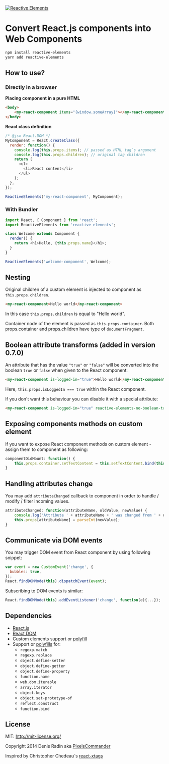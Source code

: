 <a href="http://pixelscommander.com/polygon/reactive-elements/example/#.U0LMA62Sy7o">
    <img alt="Reactive Elements" src="http://pixelscommander.com/polygon/reactive-elements/assets/logo-reactive-elements-small.png"/>
</a>

# Convert React.js components into Web Components

```sh
npm install reactive-elements
yarn add reactive-elements
```

## How to use?

### Directly in a browser

**Placing component in a pure HTML**

```html
<body>
	<my-react-component items="{window.someArray}"></my-react-component>
</body>
```

**React class definition**

```js
/* @jsx React.DOM */
MyComponent = React.createClass({
  render: function() {
    console.log(this.props.items); // passed as HTML tag`s argument
    console.log(this.props.children); // original tag children
    return (
      <ul>
        <li>React content</li>
      </ul>
    );
  },
});

ReactiveElements('my-react-component', MyComponent);
```

### With Bundler

```js
import React, { Component } from 'react';
import ReactiveElements from 'reactive-elements';

class Welcome extends Component {
  render() {
    return <h1>Hello, {this.props.name}</h1>;
  }
}

ReactiveElements('welcome-component', Welcome);
```

## Nesting

Original children of a custom element is injected to component as
`this.props.children`.

```html
<my-react-component>Hello world</my-react-component>
```

In this case `this.props.children` is equal to "Hello world".

Container node of the element is passed as `this.props.container`. Both
props.container and props.children have type of `documentFragment`.

## Boolean attribute transforms (added in version 0.7.0)

An attribute that has the value `"true"` or `"false"` will be converted into the
boolean `true` or `false` when given to the React component:

```html
<my-react-component is-logged-in="true">Hello world</my-react-component>
```

Here, `this.props.isLoggedIn === true` within the React component.

If you don't want this behaviour you can disable it with a special attribute:

```html
<my-react-component is-logged-in="true" reactive-elements-no-boolean-transform>Hello world</my-react-component>
```

## Exposing components methods on custom element

If you want to expose React component methods on custom element - assign them to
component as following:

```js
componentDidMount: function() {
    this.props.container.setTextContent = this.setTextContent.bind(this);
}
```

## Handling attributes change

You may add `attributeChanged` callback to component in order to handle / modify
/ filter incoming values.

```js
attributeChanged: function(attributeName, oldValue, newValue) {
    console.log('Attribute ' + attributeName + ' was changed from ' + oldValue + ' to ' + newValue);
    this.props[attributeName] = parseInt(newValue);
}
```

## Communicate via DOM events

You may trigger DOM event from React component by using following snippet:

```js
var event = new CustomEvent('change', {
  bubbles: true,
});
React.findDOMNode(this).dispatchEvent(event);
```

Subscribing to DOM events is similar:

```js
React.findDOMNode(this).addEventListener('change', function(e){...});
```

## Dependencies

* [React.js](https://github.com/facebook/react)
* [React DOM](https://github.com/facebook/react)
* Custom elements support or
  [polyfill](https://github.com/WebComponents/webcomponentsjs)
* Support or [polyfills](https://github.com/zloirock/core-js) for:
  * `regexp.match`
  * `regexp.replace`
  * `object.define-setter`
  * `object.define-getter`
  * `object.define-property`
  * `function.name`
  * `web.dom.iterable`
  * `array.iterator`
  * `object.keys`
  * `object.set-prototype-of`
  * `reflect.construct`
  * `function.bind`

## License

MIT: http://mit-license.org/

Copyright 2014 Denis Radin aka [PixelsCommander](http://pixelscommander.com)

Inspired by Christopher Chedeau`s
[react-xtags](http://github.com/vjeux/react-xtags/)
